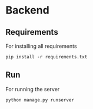# Backend

## Requirements

For installing all requirements

```pip install -r requirements.txt```

## Run

For running the server

```python manage.py runserver```
